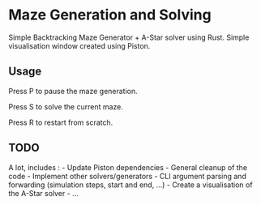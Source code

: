 # Maze Generation and Solving

Simple Backtracking Maze Generator + A-Star solver using Rust.
Simple visualisation window created using Piston.

## Usage

Press P to pause the maze generation.

Press S to solve the current maze.

Press R to restart from scratch.

## TODO

A lot, includes :
    - Update Piston dependencies
    - General cleanup of the code
    - Implement other solvers/generators
    - CLI argument parsing and forwarding (simulation steps, start and end, ...)
    - Create a visualisation of the A-Star solver
    - ...
